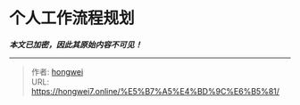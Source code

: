 # 个人工作流程规划

***本文已加密，因此其原始内容不可见！***

---

> 作者: [hongwei](https://github.com/hongwei7)  
> URL: https://hongwei7.online/%E5%B7%A5%E4%BD%9C%E6%B5%81/  

